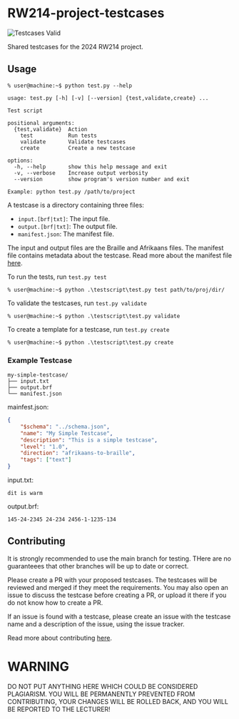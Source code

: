 # RW214-project-testcases
![Testcases Valid](https://github.com/lo9ud/RW214-project-testcases/actions/workflows/validate.yml/badge.svg?event=push)

Shared testcases for the 2024 RW214 project.

## Usage

```
% user@machine:~$ python test.py --help

usage: test.py [-h] [-v] [--version] {test,validate,create} ...

Test script

positional arguments:
  {test,validate}  Action
    test           Run tests
    validate       Validate testcases
    create         Create a new testcase

options:
  -h, --help       show this help message and exit
  -v, --verbose    Increase output verbosity
  --version        show program's version number and exit

Example: python test.py /path/to/project
```

A testcase is a directory containing three files:

 - `input.[brf|txt]`: The input file.
 - `output.[brf|txt]`: The output file.
 - `manifest.json`: The manifest file.

The input and output files are the Braille and Afrikaans files. The manifest file contains metadata about the testcase. Read more about the manifest file [here](./MANIFEST.md).

To run the tests, run `test.py test`

```
% user@machine:~$ python .\testscript\test.py test path/to/proj/dir/
```

To validate the testcases, run `test.py validate`

```
% user@machine:~$ python .\testscript\test.py validate
```

To create a template for a testcase, run `test.py create`

```
% user@machine:~$ python .\testscript\test.py create
```

### Example Testcase

```
my-simple-testcase/
├── input.txt
├── output.brf
└── manifest.json
```
mainfest.json:
```json
{
    "$schema": "../schema.json",
    "name": "My Simple Testcase",
    "description": "This is a simple testcase",
    "level": "1.0",
    "direction": "afrikaans-to-braille",
    "tags": ["text"]
}
```

input.txt:
```
dit is warm
```

output.brf:
```
145-24-2345 24-234 2456-1-1235-134
```

## Contributing

It is strongly recommended to use the main branch for testing. THere are no guaranteees that other branches will be up to date or correct.


Please create a PR with your proposed testcases. The testcases will be reviewed and merged if they meet the requirements. You may also open an issue to discuss the testcase before creating a PR, or upload it there if you do not know how to create a PR.

If an issue is found with a testcase, please create an issue with the testcase name and a description of the issue, using the issue tracker.

Read more about contributing [here](./CONTRIBUTING.md).

# WARNING

DO NOT PUT ANYTHING HERE WHICH COULD BE CONSIDERED PLAGIARISM. YOU WILL BE PERMANENTLY PREVENTED FROM CONTRIBUTING, YOUR CHANGES WILL BE ROLLED BACK, AND YOU WILL BE REPORTED TO THE LECTURER!

